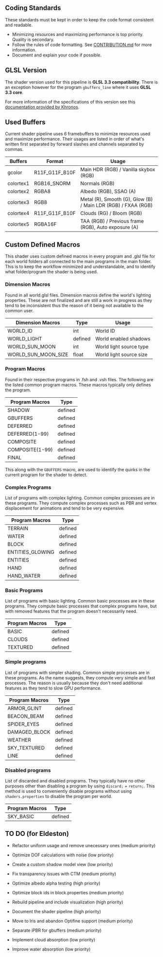 ## Coding Standards
   These standards must be kept in order to keep the code format consistent and readable.

* Minimizing resources and maximizing performance is top priority. Quality is secondary.
* Follow the rules of code formatting. See [CONTRIBUTION.md](CONTRIBUTION.md) for more information.
* Document and explain your code if possible.

## GLSL Version
   The shader version used for this pipeline is **GLSL 3.3 compatibility**. There is an exception however for the program `gbuffers_line` where it uses **GLSL 3.3 core**.

   For more information of the specifications of this version see this [documentation provided by Khronos](https://registry.khronos.org/OpenGL/specs/gl/GLSLangSpec.3.30.pdf).

## Used Buffers
   Current shader pipeline uses 6 framebuffers to minimize resources used and maximize performance. Their usages are listed in order of what's written first separated by forward slashes and channels separated by commas.

| Buffers   | Format         | Usage                                                         |
| --------- | -------------- | ------------------------------------------------------------- |
| gcolor    | R11F_G11F_B10F | Main HDR (RGB) / Vanilla skybox (RGB)                         |
| colortex1 | RGB16_SNORM    | Normals (RGB)                                                 |
| colortex2 | RGBA8          | Albedo (RGB), SSAO (A)                                        |
| colortex3 | RGB8           | Metal (R), Smooth (G), Glow (B) / Main LDR (RGB) / FXAA (RGB) |
| colortex4 | R11F_G11F_B10F | Clouds (RG) / Bloom (RGB)                                     |
| colortex5 | RGBA16F        | TAA (RGB) / Previous frame (RGB), Auto exposure (A)           |

## Custom Defined Macros
   This shader uses custom defined macros in every program and .glsl file for each world folders all connected to the main programs in the main folder. This is to keep the workflow minimized and understandable, and to identify what folder/program the shader is being used.

### Dimension Macros
   Found in all world.glsl files. Dimension macros define the world's lighting properties. These are not finalized and are still a work in progress as they tend to be inconsistent thus the reason of it being not available to the common user.

| Dimension Macros    | Type    | Usage                   |
| ------------------- | ------- | ----------------------- |
| WORLD_ID            | int     | World ID                |
| WORLD_LIGHT         | defined | World enabled shadows   |
| WORLD_SUN_MOON      | int     | World light source type |
| WORLD_SUN_MOON_SIZE | float   | World light source size |

### Program Macros
   Found in their respective programs in .fsh and .vsh files. The following are the listed common program macros. These macros typically only defines the program.

| Program Macros  | Type    |
| --------------- | ------- |
| SHADOW          | defined |
| GBUFFERS        | defined |
| DEFERRED        | defined |
| DEFERRED(1-99)  | defined |
| COMPOSITE       | defined |
| COMPOSITE(1-99) | defined |
| FINAL           | defined |

This along with the `GBUFFERS` macro, are used to identify the quirks in the current program for the shader to detect.

### Complex Programs
   List of programs with complex lighting. Common complex processes are in these programs. They compute complex processes such as PBR and vertex displacement for animations and tend to be very expensive.

| Program Macros   | Type    |
| ---------------- | ------- |
| TERRAIN          | defined |
| WATER            | defined |
| BLOCK            | defined |
| ENTITIES_GLOWING | defined |
| ENTITIES         | defined |
| HAND             | defined |
| HAND_WATER       | defined |

### Basic Programs
   List of programs with basic lighting. Common basic processes are in these programs. They compute basic processes that complex programs have, but with removed features that the program doesn't necessarily need.

| Program Macros | Type    |
| -------------- | ------- |
| BASIC          | defined |
| CLOUDS         | defined |
| TEXTURED       | defined |

### Simple programs
   List of programs with simpler shading. Common simple processes are in these programs. As the name suggests, they compute very simple and fast processes. The reason is usually because they don't need additional features as they tend to slow GPU performance.

| Program Macros | Type    |
| -------------- | ------- |
| ARMOR_GLINT    | defined |
| BEACON_BEAM    | defined |
| SPIDER_EYES    | defined |
| DAMAGED_BLOCK  | defined |
| WEATHER        | defined |
| SKY_TEXTURED   | defined |
| LINE           | defined |

### Disabled programs
   List of discarded and disabled programs. They typically have no other purposes other than disabling a program by using `discard;` + `return;`. This method is used to conveniently disable programs without using `shaders.properties` to disable the program per world.

| Program Macros | Type    |
| -------------- | ------- |
| SKY_BASIC      | defined |

## TO DO (for Eldeston)
* Refactor uniform usage and remove unecessary ones (medium priority)
* Optimize DOF calculations with noise (low priority)
* Create a custom shadow model view (low priority)
* Fix transparency issues with CTM (medium priority)
* Optimize albedo alpha testing (high priority)

* Optimize block ids in block.properties (medium priority)
* Rebuild pipeline and include visualization (high priority)
* Document the shader pipeline (high priority)
* Move to Iris and abandon Optifine support (medium priority)

* Separate iPBR for gbuffers (medium priority)

* Implement cloud absorption (low priority)
* Improve water absorption (low priority)